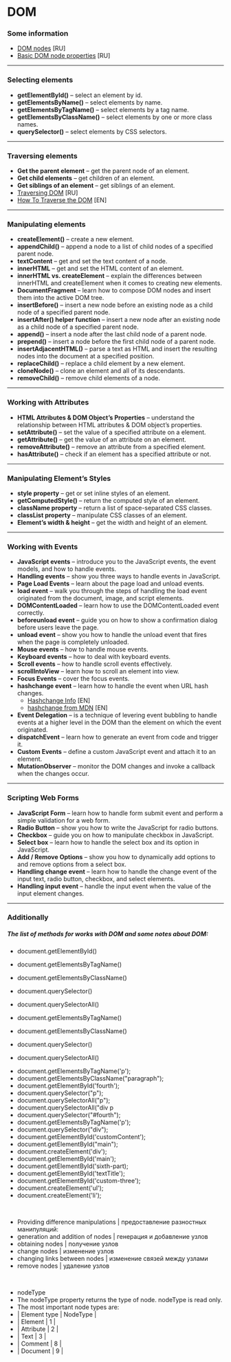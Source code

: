 # DOM

### **Some information**

- [DOM nodes](https://learn.javascript.ru/dom-nodes) [RU]
- [Basic DOM node properties](https://learn.javascript.ru/basic-dom-node-properties) [RU]

---

### **Selecting elements**

- **getElementById()** – select an element by id.
- **getElementsByName()** – select elements by name.
- **getElementsByTagName()** – select elements by a tag name.
- **getElementsByClassName()** – select elements by one or more class names.
- **querySelector()** – select elements by CSS selectors.

---

### **Traversing elements**

- **Get the parent element** – get the parent node of an element.
- **Get child elements** – get children of an element.
- **Get siblings of an element** – get siblings of an element.
- [Traversing DOM](https://learn.javascript.ru/traversing-dom) [RU]
- [How To Traverse the DOM](https://www.qualitestgroup.com/resources/knowledge-center/how-to-guide/traverse-dom/) [EN]

---

### **Manipulating elements**

- **createElement()** – create a new element.
- **appendChild()** – append a node to a list of child nodes of a specified parent node.
- **textContent** – get and set the text content of a node.
- **innerHTML** – get and set the HTML content of an element.
- **innerHTML vs. createElement** – explain the differences between innerHTML and createElement when it comes to creating new elements.
- **DocumentFragment** – learn how to compose DOM nodes and insert them into the active DOM tree.
- **insertBefore()** – insert a new node before an existing node as a child node of a specified parent node.
- **insertAfter() helper function** – insert a new node after an existing node as a child node of a specified parent node.
- **append()** – insert a node after the last child node of a parent node.
- **prepend()** – insert a node before the first child node of a parent node.
- **insertAdjacentHTML()** – parse a text as HTML and insert the resulting nodes into the document at a specified position.
- **replaceChild()** – replace a child element by a new element.
- **cloneNode()** – clone an element and all of its descendants.
- **removeChild()** – remove child elements of a node.

---

### **Working with Attributes**

- **HTML Attributes & DOM Object’s Properties** – understand the relationship between HTML attributes & DOM object’s properties.
- **setAttribute()** – set the value of a specified attribute on a element.
- **getAttribute()** – get the value of an attribute on an element.
- **removeAttribute()** – remove an attribute from a specified element.
- **hasAttribute()** – check if an element has a specified attribute or not.

---

### **Manipulating Element’s Styles**

- **style property** – get or set inline styles of an element.
- **getComputedStyle()** – return the computed style of an element.
- **className property** – return a list of space-separated CSS classes.
- **classList property** – manipulate CSS classes of an element.
- **Element’s width & height** – get the width and height of an element.

---

### **Working with Events**

- **JavaScript events** – introduce you to the JavaScript events, the event models, and how to handle events.
- **Handling events** – show you three ways to handle events in JavaScript.
- **Page Load Events** – learn about the page load and unload events.
- **load event** – walk you through the steps of handling the load event originated from the document, image, and script elements.
- **DOMContentLoaded** – learn how to use the DOMContentLoaded event correctly.
- **beforeunload event** – guide you on how to show a confirmation dialog before users leave the page.
- **unload event** – show you how to handle the unload event that fires when the page is completely unloaded.
- **Mouse events** – how to handle mouse events.
- **Keyboard events** – how to deal with keyboard events.
- **Scroll events** – how to handle scroll events effectively.
- **scrollIntoView** – learn how to scroll an element into view.
- **Focus Events** – cover the focus events.
- **hashchange event** – learn how to handle the event when URL hash changes.
  - [Hashchange Info](https://docs.w3cub.com/dom_events/hashchange) [EN]
  - [hashchange from MDN](https://developer.cdn.mozilla.net/ru/docs/Web/API/Window/hashchange_event) [EN]
- **Event Delegation** – is a technique of levering event bubbling to handle events at a higher level in the DOM than the element on which the event originated.
- **dispatchEvent** – learn how to generate an event from code and trigger it.
- **Custom Events** – define a custom JavaScript event and attach it to an element.
- **MutationObserver** – monitor the DOM changes and invoke a callback when the changes occur.

---

### **Scripting Web Forms**

- **JavaScript Form** – learn how to handle form submit event and perform a simple validation for a web form.
- **Radio Button** – show you how to write the JavaScript for radio buttons.
- **Checkbox** – guide you on how to manipulate checkbox in JavaScript.
- **Select box** – learn how to handle the select box and its option in JavaScript.
- **Add / Remove Options** – show you how to dynamically add options to and remove options from a select box.
- **Handling change event** – learn how to handle the change event of the input text, radio button, checkbox, and select elements.
- **Handling input event** – handle the input event when the value of the input element changes.

---

### Additionally

##### The list of methods for works with DOM and some notes about DOM:

- document.getElementById()
- document.getElementsByTagName()
- document.getElementsByClassName()
- document.querySelector()
- document.querySelectorAll()

- document.getElementsByTagName()
- document.getElementsByClassName()
- document.querySelector()
- document.querySelectorAll()

* document.getElementsByTagName('p');
* document.getElementsByClassName("paragraph");
* document.getElementById('fourth');
* document.querySelector("p");
* document.querySelectorAll("p");
* document.querySelectorAll("div p
* document.querySelector("#fourth");
* document.getElementsByTagName('p');
* document.querySelector("div");
* document.getElementById('customContent');
* document.getElementById("main");
* document.createElement('div');
* document.getElementById('main');
* document.getElementById('sixth-part);
* document.getElementById('textTitle');
* document.getElementById('custom-three');
* document.createElement('ul');
* document.createElement('li');

<br />

- Providing difference manipulations | предоставление разностных манипуляций:
- generation and addition of nodes | генерация и добавление узлов
- obtaining nodes | получение узлов
- change nodes | изменение узлов
- changing links between nodes | изменение связей между узлами
- remove nodes | удаление узлов

<br />

- nodeType
- The nodeType property returns the type of node. nodeType is read only.
- The most important node types are:
- | Element type | NodeType |
- | Element | 1 |
- | Attribute | 2 |
- | Text | 3 |
- | Comment | 8 |
- | Document | 9 |
